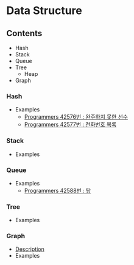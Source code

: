 # Data Structure  

## Contents  
- Hash  
- Stack  
- Queue  
- Tree  
	- Heap  
- Graph  

### Hash  
- Examples  
	- [Programmers 42576번 : 완주하지 못한 선수](https://github.com/daerong/Algorithm_Practice/blob/master/programmers/Daeseong/programmers_42576_U.py)  
	- [Programmers 42577번 : 전화번호 목록](https://github.com/daerong/Algorithm_Practice/blob/master/programmers/Daeseong/programmers_42577_U.py)  

### Stack  
- Examples  

### Queue
- Examples  
	- [Programmers 42588번 : 탑](https://github.com/daerong/Algorithm_Practice/blob/master/programmers/Daeseong/programmers_42588_U.py)  

### Tree  
- Examples  

### Graph 
- [Description](https://github.com/daerong/Basic_Learning/blob/master/Data_Structur/Graph.md)  
- Examples  
